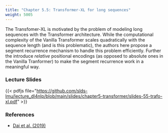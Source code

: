 ```yaml
---
title: "Chapter 5.5: Transformer-XL for long sequences"
weight: 5005
---
```

The Transfomer-XL is motivated by the problem of modeling long sequences with the Transformer architecture. While the computational complexity of the Vanilla Transformer
scales quadratically with the sequence length (and is this problematic), the authors here propose a segment recurrence mechanism to handle this problem efficiently.
Further the introduce _relative_ positional encodings (as opposed to absolute ones in the Vanilla Tranformer) to make the segment recurrence work in a meaningful way.

<!--more-->

<!--
### Lecture video
{{< video id="TfrSKiOecWI" >}}
-->

### Lecture Slides
{{< pdfjs file="https://github.com/slds-lmu/lecture_dl4nlp/blob/main/slides/chapter5-transformer/slides-55-trafo-xl.pdf" >}}

### References 

- [Dai et al. (2019)](https://aclanthology.org/P19-1285.pdf)
